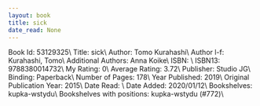 ```yaml
---
layout: book
title: sick
date_read: None
---
```


Book Id: 53129325\ 
Title: sick\ 
Author: Tomo Kurahashi\ 
Author l-f: Kurahashi, Tomo\ 
Additional Authors: Anna Koike\ 
ISBN: \ 
ISBN13: 9788380014732\ 
My Rating: 0\ 
Average Rating: 3.72\ 
Publisher: Studio JG\ 
Binding: Paperback\ 
Number of Pages: 178\ 
Year Published: 2019\ 
Original Publication Year: 2015\ 
Date Read: \ 
Date Added: 2020/01/12\ 
Bookshelves: kupka-wstydu\ 
Bookshelves with positions: kupka-wstydu (#772)\ 

